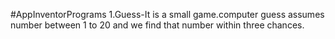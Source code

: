 #AppInventorPrograms
1.Guess-It is a small game.computer guess assumes number between 1 to 20 and we find that number within three chances.

